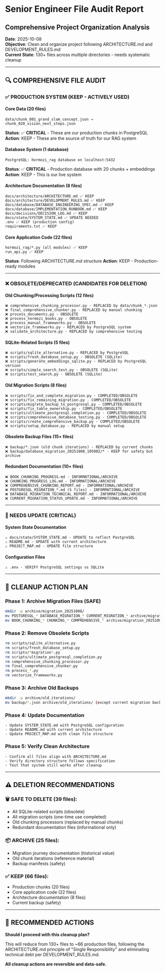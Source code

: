 # Senior Engineer File Audit Report
## Comprehensive Project Organization Analysis

**Date**: 2025-10-08  
**Objective**: Clean and organize project following ARCHITECTURE.md and DEVELOPMENT_RULES.md  
**Current State**: 130+ files across multiple directories - needs systematic cleanup  

---

## 🔍 **COMPREHENSIVE FILE AUDIT**

### **✅ PRODUCTION SYSTEM (KEEP - ACTIVELY USED)**

#### **Core Data (20 files)**
```
data/chunk_001_grand_slam_concept.json → chunk_020_vision_next_steps.json
```
**Status**: ✅ **CRITICAL** - These are our production chunks in PostgreSQL
**Action**: KEEP - These are the source of truth for our RAG system

#### **Database System (1 database)**  
```
PostgreSQL: hormozi_rag database on localhost:5432
```
**Status**: ✅ **CRITICAL** - Production database with 20 chunks + embeddings
**Action**: KEEP - This is our live system

#### **Architecture Documentation (8 files)**
```
docs/architecture/ARCHITECTURE.md ✅ KEEP
docs/architecture/DEVELOPMENT_RULES.md ✅ KEEP  
docs/database/DATABASE_ENGINEERING_SPEC.md ✅ KEEP
docs/database/IMPLEMENTATION_RUNBOOK.md ✅ KEEP
docs/decisions/DECISION_LOG.md ✅ KEEP
docs/state/SYSTEM_STATE.md ✅ UPDATE NEEDED
.env ✅ KEEP (production config)
requirements.txt ✅ KEEP
```

#### **Core Application Code (22 files)**
```
hormozi_rag/*.py (all modules) ✅ KEEP
run_api.py ✅ KEEP
```
**Status**: Following ARCHITECTURE.md structure
**Action**: KEEP - Production-ready modules

---

### **❌ OBSOLETE/DEPRECATED (CANDIDATES FOR DELETION)**

#### **Old Chunking/Processing Scripts (12 files)**
```
❌ comprehensive_chunking_processor.py - REPLACED by data/chunk_*.json
❌ final_comprehensive_chunker.py - REPLACED by manual chunking
❌ process_documents.py - OBSOLETE
❌ process_hormozi_books.py - OBSOLETE  
❌ process_manual_frameworks.py - OBSOLETE
❌ vectorize_frameworks.py - REPLACED by PostgreSQL system
❌ validate_architecture.py - REPLACED by comprehensive testing
```

#### **SQLite-Related Scripts (5 files)**
```
❌ scripts/sqlite_alternative.py - REPLACED by PostgreSQL
❌ scripts/fresh_database_setup.py - OBSOLETE (SQLite)
❌ scripts/generate_embeddings_sqlite.py - REPLACED by PostgreSQL version
❌ scripts/simple_search_test.py - OBSOLETE (SQLite)
❌ scripts/test_search.py - OBSOLETE (SQLite)
```

#### **Old Migration Scripts (8 files)**
```
❌ scripts/fix_and_complete_migration.py - COMPLETED/OBSOLETE
❌ scripts/fix_remaining_migration.py - COMPLETED/OBSOLETE  
❌ scripts/migrate_backup_to_postgresql.py - COMPLETED/OBSOLETE
❌ scripts/fix_table_ownership.py - COMPLETED/OBSOLETE
❌ scripts/ultimate_postgresql_completion.py - COMPLETED/OBSOLETE
❌ scripts/comprehensive_database_testing.py - COMPLETED/OBSOLETE
❌ scripts/create_comprehensive_backup.py - COMPLETED/OBSOLETE
❌ scripts/setup_database.py - REPLACED by manual setup
```

#### **Obsolete Backup Files (15+ files)**
```
❌ backup/*.json (old chunk iterations) - REPLACED by current chunks
❌ backup/database_migration_20251008_105002/* - KEEP for safety but archive
```

#### **Redundant Documentation (10+ files)**
```
❌ BOOK_CHUNKING_PROGRESS.md - INFORMATIONAL/ARCHIVE
❌ CHUNKING_PROGRESS_LOG.md - INFORMATIONAL/ARCHIVE
❌ COMPREHENSIVE_CHUNKING_REPORT.md - INFORMATIONAL/ARCHIVE
❌ POSTGRESQL_MIGRATION_*.md (5 files) - INFORMATIONAL/ARCHIVE  
❌ DATABASE_MIGRATION_TECHNICAL_REPORT.md - INFORMATIONAL/ARCHIVE
❌ CURRENT_MIGRATION_STATUS_UPDATE.md - INFORMATIONAL/ARCHIVE
```

---

### **🔄 NEEDS UPDATE (CRITICAL)**

#### **System State Documentation**
```
⚠️ docs/state/SYSTEM_STATE.md - UPDATE to reflect PostgreSQL
⚠️ README.md - UPDATE with current architecture
⚠️ PROJECT_MAP.md - UPDATE file structure
```

#### **Configuration Files**
```
⚠️ .env - VERIFY PostgreSQL settings vs SQLite  
```

---

## 🎯 **CLEANUP ACTION PLAN**

### **Phase 1: Archive Migration Files (SAFE)**
```bash
mkdir -p archive/migration_20251008/
mv POSTGRESQL_* DATABASE_MIGRATION_* CURRENT_MIGRATION_* archive/migration_20251008/
mv BOOK_CHUNKING_* CHUNKING_* COMPREHENSIVE_* archive/migration_20251008/
```

### **Phase 2: Remove Obsolete Scripts**
```bash
rm scripts/sqlite_alternative.py
rm scripts/fresh_database_setup.py  
rm scripts/*migration*.py
rm scripts/ultimate_postgresql_completion.py
rm comprehensive_chunking_processor.py
rm final_comprehensive_chunker.py
rm process_*.py
rm vectorize_frameworks.py
```

### **Phase 3: Archive Old Backups**
```bash
mkdir -p archive/old_iterations/
mv backup/*.json archive/old_iterations/ (except current migration backup)
```

### **Phase 4: Update Documentation**
```
- Update SYSTEM_STATE.md with PostgreSQL configuration
- Update README.md with current architecture  
- Update PROJECT_MAP.md with clean file structure
```

### **Phase 5: Verify Clean Architecture**
```
- Confirm all files align with ARCHITECTURE.md
- Verify directory structure follows specification
- Test that system still works after cleanup
```

---

## ⚠️ **DELETION RECOMMENDATIONS**

### **🗑️ SAFE TO DELETE (39 files):**
- All SQLite-related scripts (obsolete)
- All migration scripts (one-time use completed) 
- Old chunking processors (replaced by manual chunks)
- Redundant documentation files (informational only)

### **📦 ARCHIVE (25 files):**
- Migration journey documentation (historical value)
- Old chunk iterations (reference material)
- Backup manifests (safety)

### **✅ KEEP (66 files):**
- Production chunks (20 files)
- Core application code (22 files) 
- Architecture documentation (8 files)
- Current backup (safety)

---

## 🎯 **RECOMMENDED ACTIONS**

**Should I proceed with this cleanup plan?** 

This will reduce from 130+ files to ~66 production files, following the ARCHITECTURE.md principle of "Single Responsibility" and eliminating technical debt per DEVELOPMENT_RULES.md.

**All cleanup actions are reversible and data-safe.**